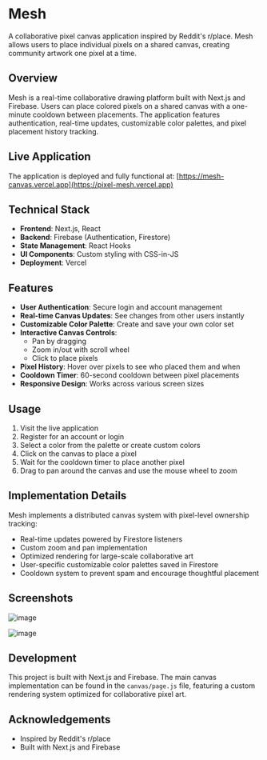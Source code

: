 # Mesh

A collaborative pixel canvas application inspired by Reddit's r/place. Mesh allows users to place individual pixels on a shared canvas, creating community artwork one pixel at a time.

## Overview

Mesh is a real-time collaborative drawing platform built with Next.js and Firebase. Users can place colored pixels on a shared canvas with a one-minute cooldown between placements. The application features authentication, real-time updates, customizable color palettes, and pixel placement history tracking.

## Live Application

The application is deployed and fully functional at: [https://mesh-canvas.vercel.app](https://pixel-mesh.vercel.app)

## Technical Stack

- **Frontend**: Next.js, React
- **Backend**: Firebase (Authentication, Firestore)
- **State Management**: React Hooks
- **UI Components**: Custom styling with CSS-in-JS
- **Deployment**: Vercel

## Features

- **User Authentication**: Secure login and account management
- **Real-time Canvas Updates**: See changes from other users instantly
- **Customizable Color Palette**: Create and save your own color set
- **Interactive Canvas Controls**:
  - Pan by dragging
  - Zoom in/out with scroll wheel
  - Click to place pixels
- **Pixel History**: Hover over pixels to see who placed them and when
- **Cooldown Timer**: 60-second cooldown between pixel placements
- **Responsive Design**: Works across various screen sizes

## Usage

1. Visit the live application
2. Register for an account or login
3. Select a color from the palette or create custom colors
4. Click on the canvas to place a pixel
5. Wait for the cooldown timer to place another pixel
6. Drag to pan around the canvas and use the mouse wheel to zoom

## Implementation Details

Mesh implements a distributed canvas system with pixel-level ownership tracking:

- Real-time updates powered by Firestore listeners
- Custom zoom and pan implementation
- Optimized rendering for large-scale collaborative art
- User-specific customizable color palettes saved in Firestore
- Cooldown system to prevent spam and encourage thoughtful placement

## Screenshots

![image](https://github.com/user-attachments/assets/e5fe84cc-b444-410e-bc97-21e950ff372e)

![image](https://github.com/user-attachments/assets/3360740b-6f57-4d4d-99a8-260a9a6b8e06)

## Development

This project is built with Next.js and Firebase. The main canvas implementation can be found in the `canvas/page.js` file, featuring a custom rendering system optimized for collaborative pixel art.

## Acknowledgements

- Inspired by Reddit's r/place
- Built with Next.js and Firebase
